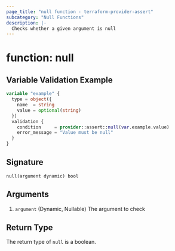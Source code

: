 ```yaml
---
page_title: "null function - terraform-provider-assert"
subcategory: "Null Functions"
description: |-
  Checks whether a given argument is null
---
```


# function: null





## Variable Validation Example

```terraform
variable "example" {
  type = object({
    name  = string
    value = optional(string)
  })
  validation {
    condition     = provider::assert::null(var.example.value)
    error_message = "Value must be null"
  }
}
```

## Signature

<!-- signature generated by tfplugindocs -->
```text
null(argument dynamic) bool
```

## Arguments

<!-- arguments generated by tfplugindocs -->
1. `argument` (Dynamic, Nullable) The argument to check


## Return Type

The return type of `null` is a boolean.
